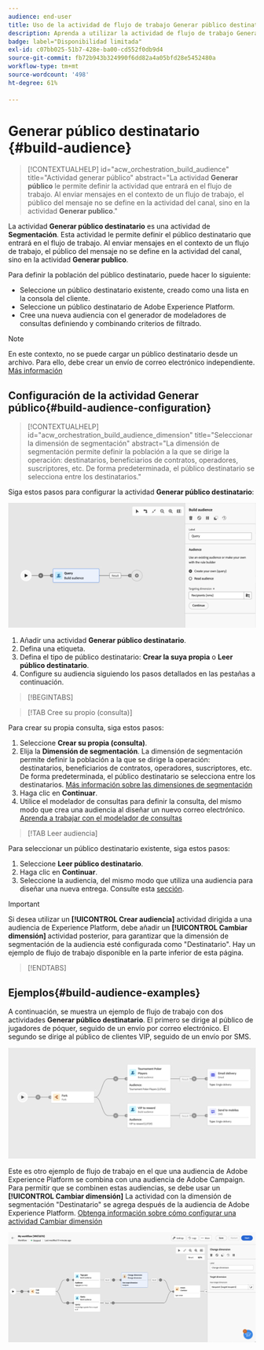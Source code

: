 ```yaml
---
audience: end-user
title: Uso de la actividad de flujo de trabajo Generar público destinatario
description: Aprenda a utilizar la actividad de flujo de trabajo Generar público destinatario
badge: label="Disponibilidad limitada"
exl-id: c07bb025-51b7-428e-ba00-cd552f0db9d4
source-git-commit: fb72b943b324990f6dd82a4a05bfd28e5452480a
workflow-type: tm+mt
source-wordcount: '498'
ht-degree: 61%

---
```


# Generar público destinatario {#build-audience}

>[!CONTEXTUALHELP]
>id="acw_orchestration_build_audience"
>title="Actividad generar público"
>abstract="La actividad **Generar público** le permite definir la actividad que entrará en el flujo de trabajo. Al enviar mensajes en el contexto de un flujo de trabajo, el público del mensaje no se define en la actividad del canal, sino en la actividad **Generar publico**."

La actividad **Generar público destinatario** es una actividad de **Segmentación**. Esta actividad le permite definir el público destinatario que entrará en el flujo de trabajo. Al enviar mensajes en el contexto de un flujo de trabajo, el público del mensaje no se define en la actividad del canal, sino en la actividad **Generar publico**.

Para definir la población del público destinatario, puede hacer lo siguiente:

* Seleccione un público destinatario existente, creado como una lista en la consola del cliente.
* Seleccione un público destinatario de Adobe Experience Platform.
* Cree una nueva audiencia con el generador de modeladores de consultas definiendo y combinando criterios de filtrado.

>[!NOTE]
>
>En este contexto, no se puede cargar un público destinatario desde un archivo. Para ello, debe crear un envío de correo electrónico independiente. [Más información](../../audience/about-recipients.md)

<!--
The **Build audience** activity can be placed at the beginning of the workflow or after any other activity. Any activity can be placed after the **Build audience**.
-->

## Configuración de la actividad Generar público{#build-audience-configuration}

>[!CONTEXTUALHELP]
>id="acw_orchestration_build_audience_dimension"
>title="Seleccionar la dimensión de segmentación"
>abstract="La dimensión de segmentación permite definir la población a la que se dirige la operación: destinatarios, beneficiarios de contratos, operadores, suscriptores, etc. De forma predeterminada, el público destinatario se selecciona entre los destinatarios."

Siga estos pasos para configurar la actividad **Generar público destinatario**:

![](../assets/workflow-audience.png)

1. Añadir una actividad **Generar público destinatario**.
1. Defina una etiqueta.
1. Defina el tipo de público destinatario: **Crear la suya propia** o **Leer público destinatario**.
1. Configure su audiencia siguiendo los pasos detallados en las pestañas a continuación.

>[!BEGINTABS]

>[!TAB Cree su propio (consulta)]

Para crear su propia consulta, siga estos pasos:

1. Seleccione **Crear su propia (consulta)**.
1. Elija la **Dimensión de segmentación**. La dimensión de segmentación permite definir la población a la que se dirige la operación: destinatarios, beneficiarios de contratos, operadores, suscriptores, etc. De forma predeterminada, el público destinatario se selecciona entre los destinatarios. [Más información sobre las dimensiones de segmentación](../../audience/about-recipients.md#targeting-dimensions)
1. Haga clic en **Continuar**.
1. Utilice el modelador de consultas para definir la consulta, del mismo modo que crea una audiencia al diseñar un nuevo correo electrónico. [Aprenda a trabajar con el modelador de consultas](../../audience/../query/query-modeler-overview.md)

>[!TAB Leer audiencia]

Para seleccionar un público destinatario existente, siga estos pasos:

1. Seleccione **Leer público destinatario**.
1. Haga clic en **Continuar**.
1. Seleccione la audiencia, del mismo modo que utiliza una audiencia para diseñar una nueva entrega. Consulte esta [sección](../../audience/add-audience.md).

>[!IMPORTANT]
>
>Si desea utilizar un **[!UICONTROL Crear audiencia]** actividad dirigida a una audiencia de Experience Platform, debe añadir un **[!UICONTROL Cambiar dimensión]** actividad posterior, para garantizar que la dimensión de segmentación de la audiencia esté configurada como &quot;Destinatario&quot;. Hay un ejemplo de flujo de trabajo disponible en la parte inferior de esta página.

>[!ENDTABS]

## Ejemplos{#build-audience-examples}

A continuación, se muestra un ejemplo de flujo de trabajo con dos actividades **Generar público destinatario**. El primero se dirige al público de jugadores de póquer, seguido de un envío por correo electrónico. El segundo se dirige al público de clientes VIP, seguido de un envío por SMS.

![](../assets/workflow-audience-example.png)

Este es otro ejemplo de flujo de trabajo en el que una audiencia de Adobe Experience Platform se combina con una audiencia de Adobe Campaign. Para permitir que se combinen estas audiencias, se debe usar un **[!UICONTROL Cambiar dimensión]** La actividad con la dimensión de segmentación &quot;Destinatario&quot; se agrega después de la audiencia de Adobe Experience Platform. [Obtenga información sobre cómo configurar una actividad Cambiar dimensión](change-dimension.md)

![](../assets/workflow-audience-aep.png)
